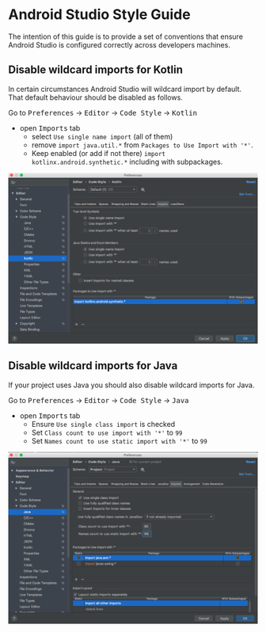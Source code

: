 # Android Studio Style Guide

The intention of this guide is to provide a set of conventions that ensure Android Studio is configured correctly across developers machines.

## Disable wildcard imports for Kotlin

In certain circumstances Android Studio will wildcard import by default. That default behaviour should be disabled as follows.

Go to <kbd>Preferences</kbd> -> <kbd>Editor</kbd> -> <kbd>Code Style</kbd> -> <kbd>Kotlin</kbd>
  - open <kbd>Imports</kbd> tab
    - select `Use single name import` (all of them)
    - remove `import java.util.*` from `Packages to Use Import with '*'`.
	- Keep enabled (or add if not there) `import kotlinx.android.synthetic.*` including with subpackages.


![Kotlin Wildcard Import Settings](images/wilcard-imports.png)

## Disable wildcard imports for Java

If your project uses Java you should also disable wildcard imports for Java.

Go to <kbd>Preferences</kbd> -> <kbd>Editor</kbd> -> <kbd>Code Style</kbd> -> <kbd>Java</kbd>
  - open <kbd>Imports</kbd> tab
    - Ensure `Use single class import` is checked
    - Set `Class count to use import with '*'` to `99`
    - Set `Names count to use static import with '*'` to `99`

![Java Wildcard Import Settings](images/wildcard-imports-java.png)
